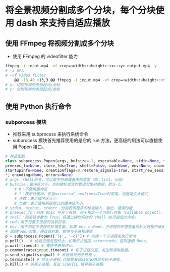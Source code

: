 # 将全景视频分割成多个分块，每个分块使用 dash 来支持自适应播放

## 使用 FFmpeg 将视频分割成多个分块

- 使用 FFmpeg 的 videofilter 能力

```bash
ffmpeg -i input.mp4 -vf crop=<width>:<height>:<x>:<y> output.mp4 -y
# -i 输入
# -vf video filter
	@@ -13,40 +13,3 @@ ffmpeg -i input.mp4 -vf crop=<width>:<height>:<x>:<y> output.mp4 -y
# x: 切割视频的参照起点x坐标
# y: 分割视频的参照起点y坐标
```

## 使用 Python 执行命令

### subporcess 模块

- 推荐采用 subprocess 来执行系统命令
- subprocess 模块首先推荐使用的是它的 run 方法，更高级的用法可以直接使用 Popen 接口。

```python
# 构造函数
class subprocess.Popen(args, bufsize=-1, executable=None, stdin=None, stdout=None, stderr=None,
preexec_fn=None, close_fds=True, shell=False, cwd=None, env=None, universal_newlines=False,
startupinfo=None, creationflags=0,restore_signals=True, start_new_session=False, pass_fds=(),
*, encoding=None, errors=None)
# args：shell命令，可以是字符串或者序列类型（如：list，元组）
# bufsize：缓冲区大小。当创建标准流的管道对象时使用，默认-1。
    # 0：不使用缓冲区
    # 1：表示行缓冲，仅当universal_newlines=True时可用，也就是文本模式
    # 正数：表示缓冲区大小
    # 负数：表示使用系统默认的缓冲区大小。
# stdin, stdout, stderr：分别表示程序的标准输入、输出、错误句柄
# preexec_fn：只在 Unix 平台下有效，用于指定一个可执行对象（callable object），它将在子进程运行之前被调用
# shell：如果该参数为 True，将通过操作系统的 shell 执行指定的命令。
# cwd：用于设置子进程的当前目录。
# env：用于指定子进程的环境变量。如果 env = None，子进程的环境变量将从父进程中继承。
# 返回Popen对象，通过该对象，能够与子进程通信
p = subprocess.Popen(['ls', '-cl']) # 创建一个子进程来执行命令
p.poll()   # 检查进程是否终止，如果终止返回 returncode，否则返回 None。
p.wait(timeout) # 等待子进程终止。
p.communicate(input,timeout) # 和子进程交互，发送和读取数据。
p.send_signal(singnal) # 发送信号到子进程 。
p.terminate() # 停止子进程,也就是发送SIGTERM信号到子进程。
p.kill() # 杀死子进程。发送 SIGKILL 信号到子进程。
```
